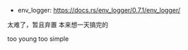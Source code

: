 - env_logger: https://docs.rs/env_logger/0.7.1/env_logger/

太难了，暂且弃置
本来想一天搞完的

too young too simple
